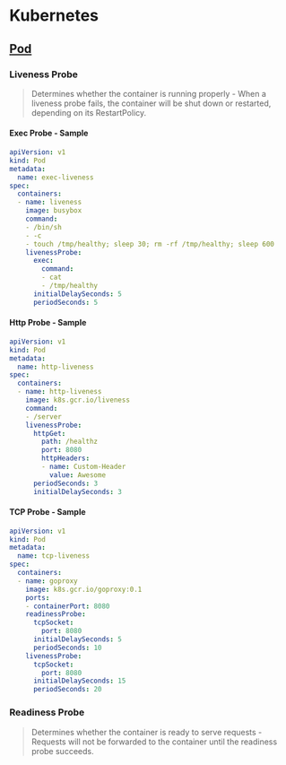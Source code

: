 
# Kubernetes

## [Pod](./index)

### Liveness Probe

> Determines whether the container is running properly - When a liveness probe fails, the container will be shut down or restarted, depending on its RestartPolicy.

#### Exec Probe - Sample

```yaml
apiVersion: v1
kind: Pod
metadata:
  name: exec-liveness
spec:
  containers:
  - name: liveness
    image: busybox
    command:
    - /bin/sh
    - -c
    - touch /tmp/healthy; sleep 30; rm -rf /tmp/healthy; sleep 600
    livenessProbe:
      exec:
        command:
        - cat
        - /tmp/healthy
      initialDelaySeconds: 5
      periodSeconds: 5
 ```

#### Http Probe - Sample

```yaml
apiVersion: v1
kind: Pod
metadata:
  name: http-liveness
spec:
  containers:
  - name: http-liveness
    image: k8s.gcr.io/liveness
    command:
    - /server
    livenessProbe:
      httpGet:
        path: /healthz
        port: 8080
        httpHeaders:
        - name: Custom-Header
          value: Awesome
      periodSeconds: 3
      initialDelaySeconds: 3
 ```

#### TCP Probe - Sample

```yaml
apiVersion: v1
kind: Pod
metadata:
  name: tcp-liveness
spec:
  containers:
  - name: goproxy
    image: k8s.gcr.io/goproxy:0.1
    ports:
    - containerPort: 8080
    readinessProbe:
      tcpSocket:
        port: 8080
      initialDelaySeconds: 5
      periodSeconds: 10
    livenessProbe:
      tcpSocket:
        port: 8080
      initialDelaySeconds: 15
      periodSeconds: 20
 ```

### Readiness Probe

> 	Determines whether the container is ready to serve requests - Requests will not be forwarded to the container until the readiness probe succeeds.

